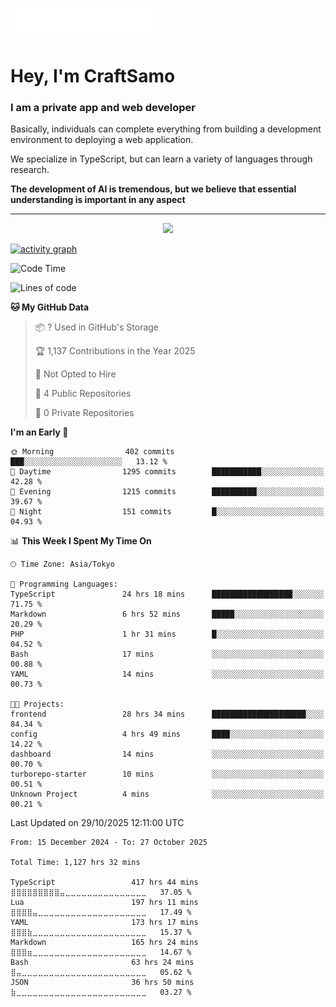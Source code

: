 <img src="images/header.svg"></img>

# Hey, I'm CraftSamo

### I am a private app and web developer

Basically, individuals can complete everything from building a development
environment to deploying a web application.

We specialize in TypeScript, but can learn a variety of languages through
research.

**The development of AI is tremendous, but we believe that essential
understanding is important in any aspect**

---

<p align="center">
  <img alig src="https://github-profile-trophy.vercel.app/?username=craftsamo&theme=onedark&column=-1" />
</p>

[![activity graph](https://github-readme-activity-graph.vercel.app/graph?username=craftsamo&theme=github-dark-dimmed&custom_title=Guilyx%20Activity%20Graph&hide_border=true)](https://github.com/ashutosh00710/github-readme-activity-graph)

<!--START_SECTION:waka-->
![Code Time](http://img.shields.io/badge/Code%20Time-1%2C127%20hrs%2032%20mins-blue)

![Lines of code](https://img.shields.io/badge/From%20Hello%20World%20I%27ve%20Written-725.0%20thousand%20lines%20of%20code-blue)

**🐱 My GitHub Data** 

> 📦 ? Used in GitHub's Storage 
 > 
> 🏆 1,137 Contributions in the Year 2025
 > 
> 🚫 Not Opted to Hire
 > 
> 📜 4 Public Repositories 
 > 
> 🔑 0 Private Repositories 
 > 
**I'm an Early 🐤** 

```text
🌞 Morning                402 commits         ███░░░░░░░░░░░░░░░░░░░░░░   13.12 % 
🌆 Daytime                1295 commits        ███████████░░░░░░░░░░░░░░   42.28 % 
🌃 Evening                1215 commits        ██████████░░░░░░░░░░░░░░░   39.67 % 
🌙 Night                  151 commits         █░░░░░░░░░░░░░░░░░░░░░░░░   04.93 % 
```


📊 **This Week I Spent My Time On** 

```text
🕑︎ Time Zone: Asia/Tokyo

💬 Programming Languages: 
TypeScript               24 hrs 18 mins      ██████████████████░░░░░░░   71.75 % 
Markdown                 6 hrs 52 mins       █████░░░░░░░░░░░░░░░░░░░░   20.29 % 
PHP                      1 hr 31 mins        █░░░░░░░░░░░░░░░░░░░░░░░░   04.52 % 
Bash                     17 mins             ░░░░░░░░░░░░░░░░░░░░░░░░░   00.88 % 
YAML                     14 mins             ░░░░░░░░░░░░░░░░░░░░░░░░░   00.73 % 

🐱‍💻 Projects: 
frontend                 28 hrs 34 mins      █████████████████████░░░░   84.34 % 
config                   4 hrs 49 mins       ████░░░░░░░░░░░░░░░░░░░░░   14.22 % 
dashboard                14 mins             ░░░░░░░░░░░░░░░░░░░░░░░░░   00.70 % 
turborepo-starter        10 mins             ░░░░░░░░░░░░░░░░░░░░░░░░░   00.51 % 
Unknown Project          4 mins              ░░░░░░░░░░░░░░░░░░░░░░░░░   00.21 % 
```


 Last Updated on 29/10/2025 12:11:00 UTC
<!--END_SECTION:waka-->

<!--START_SECTION:waka-simple-->

```text
From: 15 December 2024 - To: 27 October 2025

Total Time: 1,127 hrs 32 mins

TypeScript                 417 hrs 44 mins ⣿⣿⣿⣿⣿⣿⣿⣿⣿⣤⣀⣀⣀⣀⣀⣀⣀⣀⣀⣀⣀⣀⣀⣀⣀   37.05 %
Lua                        197 hrs 11 mins ⣿⣿⣿⣿⣤⣀⣀⣀⣀⣀⣀⣀⣀⣀⣀⣀⣀⣀⣀⣀⣀⣀⣀⣀⣀   17.49 %
YAML                       173 hrs 17 mins ⣿⣿⣿⣷⣀⣀⣀⣀⣀⣀⣀⣀⣀⣀⣀⣀⣀⣀⣀⣀⣀⣀⣀⣀⣀   15.37 %
Markdown                   165 hrs 24 mins ⣿⣿⣿⣶⣀⣀⣀⣀⣀⣀⣀⣀⣀⣀⣀⣀⣀⣀⣀⣀⣀⣀⣀⣀⣀   14.67 %
Bash                       63 hrs 24 mins  ⣿⣤⣀⣀⣀⣀⣀⣀⣀⣀⣀⣀⣀⣀⣀⣀⣀⣀⣀⣀⣀⣀⣀⣀⣀   05.62 %
JSON                       36 hrs 50 mins  ⣷⣀⣀⣀⣀⣀⣀⣀⣀⣀⣀⣀⣀⣀⣀⣀⣀⣀⣀⣀⣀⣀⣀⣀⣀   03.27 %
```

<!--END_SECTION:waka-simple-->

